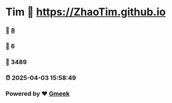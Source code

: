 # Tim :link: https://ZhaoTim.github.io 
### :page_facing_up: [8](https://ZhaoTim.github.io/tag.html) 
### :speech_balloon: 6 
### :hibiscus: 3489 
### :alarm_clock: 2025-04-03 15:58:49 
### Powered by :heart: [Gmeek](https://github.com/Meekdai/Gmeek)

